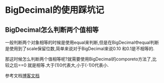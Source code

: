 # BigDecimal的使用踩坑记

## BigDecimal怎么判断两个值相等

一般判断两个对象相等的时候是使用equal来判断,但是在BigDecimal中equal判断是使用到了scale保留位数,简单来说对于BigDecimal来说0.10 和0.1是不相等的.

那这时候怎么判断两个值相等呢?就需要使用BigDecimal的comporeto方法了,比较之后==0 就是相等.大于(1)0代表大,小于(-1)0代表小.

参考文档[博客文档](https://blog.csdn.net/jixinhuluwa/article/details/72626598)
